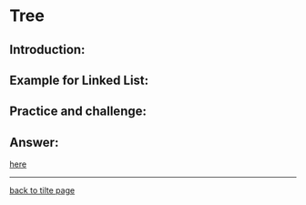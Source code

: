 # Tree
## Introduction:
## Example for Linked List:
## Practice and challenge:
## Answer:
[here]()
***
[back to tilte page](README.md)
